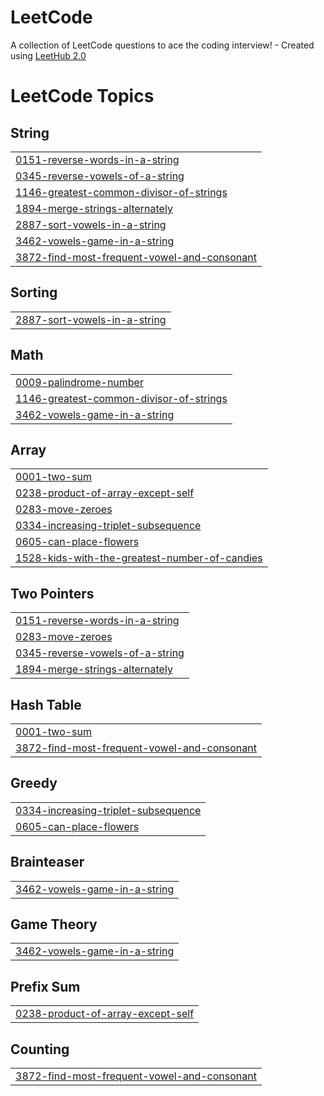 # LeetCode
A collection of LeetCode questions to ace the coding interview! - Created using [LeetHub 2.0](https://github.com/maitreya2954/LeetHub-2.0-Firefox)

<!---LeetCode Topics Start-->
# LeetCode Topics
## String
|  |
| ------- |
| [0151-reverse-words-in-a-string](https://github.com/AnteTeno/LeetCode/tree/master/0151-reverse-words-in-a-string) |
| [0345-reverse-vowels-of-a-string](https://github.com/AnteTeno/LeetCode/tree/master/0345-reverse-vowels-of-a-string) |
| [1146-greatest-common-divisor-of-strings](https://github.com/AnteTeno/LeetCode/tree/master/1146-greatest-common-divisor-of-strings) |
| [1894-merge-strings-alternately](https://github.com/AnteTeno/LeetCode/tree/master/1894-merge-strings-alternately) |
| [2887-sort-vowels-in-a-string](https://github.com/AnteTeno/LeetCode/tree/master/2887-sort-vowels-in-a-string) |
| [3462-vowels-game-in-a-string](https://github.com/AnteTeno/LeetCode/tree/master/3462-vowels-game-in-a-string) |
| [3872-find-most-frequent-vowel-and-consonant](https://github.com/AnteTeno/LeetCode/tree/master/3872-find-most-frequent-vowel-and-consonant) |
## Sorting
|  |
| ------- |
| [2887-sort-vowels-in-a-string](https://github.com/AnteTeno/LeetCode/tree/master/2887-sort-vowels-in-a-string) |
## Math
|  |
| ------- |
| [0009-palindrome-number](https://github.com/AnteTeno/LeetCode/tree/master/0009-palindrome-number) |
| [1146-greatest-common-divisor-of-strings](https://github.com/AnteTeno/LeetCode/tree/master/1146-greatest-common-divisor-of-strings) |
| [3462-vowels-game-in-a-string](https://github.com/AnteTeno/LeetCode/tree/master/3462-vowels-game-in-a-string) |
## Array
|  |
| ------- |
| [0001-two-sum](https://github.com/AnteTeno/LeetCode/tree/master/0001-two-sum) |
| [0238-product-of-array-except-self](https://github.com/AnteTeno/LeetCode/tree/master/0238-product-of-array-except-self) |
| [0283-move-zeroes](https://github.com/AnteTeno/LeetCode/tree/master/0283-move-zeroes) |
| [0334-increasing-triplet-subsequence](https://github.com/AnteTeno/LeetCode/tree/master/0334-increasing-triplet-subsequence) |
| [0605-can-place-flowers](https://github.com/AnteTeno/LeetCode/tree/master/0605-can-place-flowers) |
| [1528-kids-with-the-greatest-number-of-candies](https://github.com/AnteTeno/LeetCode/tree/master/1528-kids-with-the-greatest-number-of-candies) |
## Two Pointers
|  |
| ------- |
| [0151-reverse-words-in-a-string](https://github.com/AnteTeno/LeetCode/tree/master/0151-reverse-words-in-a-string) |
| [0283-move-zeroes](https://github.com/AnteTeno/LeetCode/tree/master/0283-move-zeroes) |
| [0345-reverse-vowels-of-a-string](https://github.com/AnteTeno/LeetCode/tree/master/0345-reverse-vowels-of-a-string) |
| [1894-merge-strings-alternately](https://github.com/AnteTeno/LeetCode/tree/master/1894-merge-strings-alternately) |
## Hash Table
|  |
| ------- |
| [0001-two-sum](https://github.com/AnteTeno/LeetCode/tree/master/0001-two-sum) |
| [3872-find-most-frequent-vowel-and-consonant](https://github.com/AnteTeno/LeetCode/tree/master/3872-find-most-frequent-vowel-and-consonant) |
## Greedy
|  |
| ------- |
| [0334-increasing-triplet-subsequence](https://github.com/AnteTeno/LeetCode/tree/master/0334-increasing-triplet-subsequence) |
| [0605-can-place-flowers](https://github.com/AnteTeno/LeetCode/tree/master/0605-can-place-flowers) |
## Brainteaser
|  |
| ------- |
| [3462-vowels-game-in-a-string](https://github.com/AnteTeno/LeetCode/tree/master/3462-vowels-game-in-a-string) |
## Game Theory
|  |
| ------- |
| [3462-vowels-game-in-a-string](https://github.com/AnteTeno/LeetCode/tree/master/3462-vowels-game-in-a-string) |
## Prefix Sum
|  |
| ------- |
| [0238-product-of-array-except-self](https://github.com/AnteTeno/LeetCode/tree/master/0238-product-of-array-except-self) |
## Counting
|  |
| ------- |
| [3872-find-most-frequent-vowel-and-consonant](https://github.com/AnteTeno/LeetCode/tree/master/3872-find-most-frequent-vowel-and-consonant) |
<!---LeetCode Topics End-->